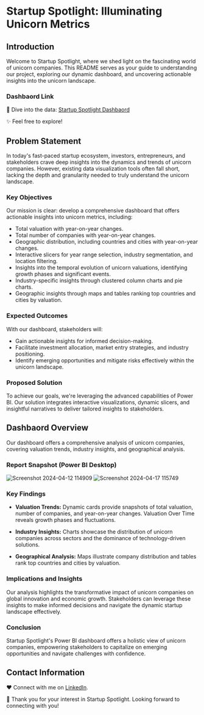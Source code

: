 # Startup Spotlight: Illuminating Unicorn Metrics

## Introduction

Welcome to Startup Spotlight, where we shed light on the fascinating world of unicorn companies. This README serves as your guide to understanding our project, exploring our dynamic dashboard, and uncovering actionable insights into the unicorn landscape.

### Dashbaord Link

🚀 Dive into the data: [Startup Spotlight Dashbaord](https://app.powerbi.com/view?r=eyJrIjoiNmU2NjU0Y2MtYmMzMy00OWY0LWI1YjgtMzdlYjM4ZTA2MTQyIiwidCI6ImRmODY3OWNkLWE4MGUtNDVkOC05OWFjLWM4M2VkN2ZmOTVhMCJ9&pageName=ReportSection)

✨ Feel free to explore!

## Problem Statement

In today's fast-paced startup ecosystem, investors, entrepreneurs, and stakeholders crave deep insights into the dynamics and trends of unicorn companies. However, existing data visualization tools often fall short, lacking the depth and granularity needed to truly understand the unicorn landscape.

### Key Objectives

Our mission is clear: develop a comprehensive dashboard that offers actionable insights into unicorn metrics, including:

- Total valuation with year-on-year changes.
- Total number of companies with year-on-year changes.
- Geographic distribution, including countries and cities with year-on-year changes.
- Interactive slicers for year range selection, industry segmentation, and location filtering.
- Insights into the temporal evolution of unicorn valuations, identifying growth phases and significant events.
- Industry-specific insights through clustered column charts and pie charts.
- Geographic insights through maps and tables ranking top countries and cities by valuation.

### Expected Outcomes

With our dashboard, stakeholders will:

- Gain actionable insights for informed decision-making.
- Facilitate investment allocation, market entry strategies, and industry positioning.
- Identify emerging opportunities and mitigate risks effectively within the unicorn landscape.

### Proposed Solution

To achieve our goals, we're leveraging the advanced capabilities of Power BI. Our solution integrates interactive visualizations, dynamic slicers, and insightful narratives to deliver tailored insights to stakeholders.

## Dashbaord Overview

Our dashboard offers a comprehensive analysis of unicorn companies, covering valuation trends, industry insights, and geographical analysis.

### Report Snapshot (Power BI Desktop)

![Screenshot 2024-04-12 114909](https://github.com/Abhiram-TK/Startup-Spotlight/assets/158244906/be0938a4-65fd-4851-8233-3e9a61cc7733)
![Screenshot 2024-04-17 115749](https://github.com/Abhiram-TK/Startup-Spotlight/assets/158244906/9925dd0f-ae52-4ab9-a5cf-3bc89216edc8)

### Key Findings

- **Valuation Trends:** Dynamic cards provide snapshots of total valuation, number of companies, and year-on-year changes. Valuation Over Time reveals growth phases and fluctuations.

- **Industry Insights:** Charts showcase the distribution of unicorn companies across sectors and the dominance of technology-driven solutions.

- **Geographical Analysis:** Maps illustrate company distribution and tables rank top countries and cities by valuation.

### Implications and Insights

Our analysis highlights the transformative impact of unicorn companies on global innovation and economic growth. Stakeholders can leverage these insights to make informed decisions and navigate the dynamic startup landscape effectively.

### Conclusion

Startup Spotlight's Power BI dashboard offers a holistic view of unicorn companies, empowering stakeholders to capitalize on emerging opportunities and navigate challenges with confidence.

## Contact Information

❤️ Connect with me on [LinkedIn](#insert_linkedin_profile_link_here). 

🌟 Thank you for your interest in Startup Spotlight. Looking forward to connecting with you!
